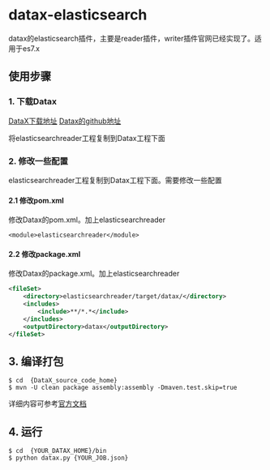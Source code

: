 # datax-elasticsearch
datax的elasticsearch插件，主要是reader插件，writer插件官网已经实现了。适用于es7.x



## 使用步骤

### 1.  下载Datax

[DataX下载地址](http://datax-opensource.oss-cn-hangzhou.aliyuncs.com/datax.tar.gz)
[Datax的github地址](https://github.com/alibaba/DataX)



将elasticsearchreader工程复制到Datax工程下面

### 2. 修改一些配置

elasticsearchreader工程复制到Datax工程下面。需要修改一些配置



#### 2.1 修改pom.xml

修改Datax的pom.xml。加上elasticsearchreader

```
<module>elasticsearchreader</module>
```



#### 2.2 修改package.xml

修改Datax的package.xml。加上elasticsearchreader

```xml
<fileSet>
    <directory>elasticsearchreader/target/datax/</directory>
    <includes>
        <include>**/*.*</include>
    </includes>
    <outputDirectory>datax</outputDirectory>
</fileSet>
```



## 3. 编译打包

```shell
$ cd  {DataX_source_code_home}
$ mvn -U clean package assembly:assembly -Dmaven.test.skip=true
```

详细内容可参考[官方文档](https://github.com/alibaba/DataX/blob/master/userGuid.md)



## 4. 运行

```
$ cd  {YOUR_DATAX_HOME}/bin
$ python datax.py {YOUR_JOB.json}
```

